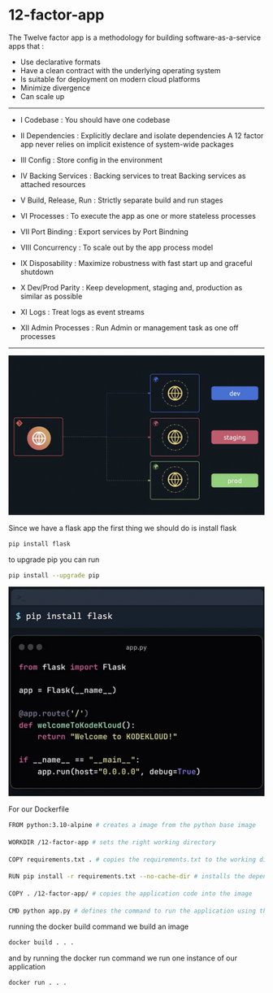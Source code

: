 # 12-factor-app

The Twelve factor app is a methodology for building software-as-a-service apps that :

- Use declarative formats
- Have a clean contract with the underlying operating system
- Is suitable for deployment on modern cloud platforms
- Minimize divergence
- Can scale up

---

- I Codebase : You should have one codebase

- II Dependencies : Explicitly declare and isolate dependencies
A 12 factor app never relies on implicit existence of system-wide packages

- III Config : Store config in the environment

- IV Backing Services : Backing services to treat Backing services as attached resources

- V Build, Release, Run : Strictly separate build and run stages

- VI Processes : To execute the app as one or more stateless processes

- VII Port Binding : Export services by Port Bindning

- VIII Concurrency : To scale out by the app process model

- IX Disposability : Maximize robustness with fast start up and graceful shutdown

- X Dev/Prod Parity : Keep development, staging and, production as similar as possible

- XI Logs : Treat logs as event streams

- XII Admin Processes : Run Admin or management task as one off processes

---

![image](imgs/12A.png)

Since we have a flask app the first thing we should do is install flask

```bash
pip install flask
```

to upgrade pip you can run

```bash
pip install --upgrade pip
```

![image](imgs/12A-2.png)

For our Dockerfile

```bash
FROM python:3.10-alpine # creates a image from the python base image 

WORKDIR /12-factor-app # sets the right working directory 

COPY requirements.txt . # copies the requirements.txt to the working directory 

RUN pip install -r requirements.txt --no-cache-dir # installs the dependencies 

COPY . /12-factor-app/ # copies the application code into the image 

CMD python app.py # defines the command to run the application using the CMD instruction 
```

running the docker build command we build an image

```bash
docker build . . .
```

and by running the docker run command we run one instance of our application

```bash
docker run . . .
```
